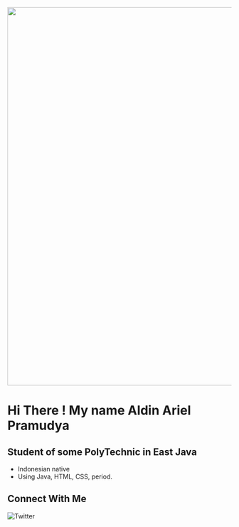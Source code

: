 <p align = "center">
  <img
       width = "850"
       src = "https://i.pinimg.com/originals/be/67/c3/be67c3b1bf4ed45d9efb7c152e38bfbc.jpg"
       >
</p>

# Hi There ! My name Aldin Ariel Pramudya

## Student of some PolyTechnic in East Java
- Indonesian native
- Using Java, HTML, CSS, period.

## Connect With Me
![Twitter](https://twitter.com/aldinpramudya#gh-light-mode-only)
